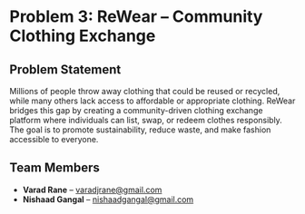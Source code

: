 # Problem 3: ReWear – Community Clothing Exchange

## Problem Statement

Millions of people throw away clothing that could be reused or recycled, while many others lack access to affordable or appropriate clothing. ReWear bridges this gap by creating a community-driven clothing exchange platform where individuals can list, swap, or redeem clothes responsibly. The goal is to promote sustainability, reduce waste, and make fashion accessible to everyone.

## Team Members

- **Varad Rane** – [varadjrane@gmail.com](mailto:varadjrane@gmail.com)
- **Nishaad Gangal** – [nishaadgangal@gmail.com](mailto:nishaadgangal@gmail.com)

